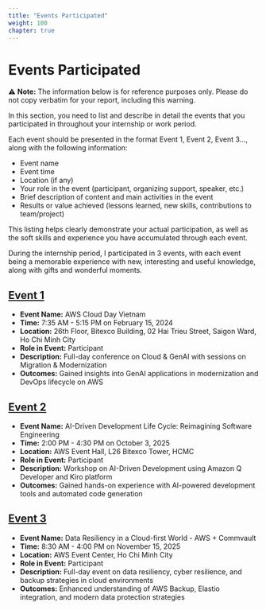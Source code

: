```yaml
---
title: "Events Participated"
weight: 100
chapter: true
---
```


# Events Participated

⚠️ **Note:** The information below is for reference purposes only. Please do not copy verbatim for your report, including this warning.

In this section, you need to list and describe in detail the events that you participated in throughout your internship or work period.

Each event should be presented in the format Event 1, Event 2, Event 3..., along with the following information:

- Event name
- Event time
- Location (if any)
- Your role in the event (participant, organizing support, speaker, etc.)
- Brief description of content and main activities in the event
- Results or value achieved (lessons learned, new skills, contributions to team/project)

This listing helps clearly demonstrate your actual participation, as well as the soft skills and experience you have accumulated through each event.

During the internship period, I participated in 3 events, with each event being a memorable experience with new, interesting and useful knowledge, along with gifts and wonderful moments.

## [Event 1](event1/)
- **Event Name:** AWS Cloud Day Vietnam
- **Time:** 7:35 AM - 5:15 PM on February 15, 2024
- **Location:** 26th Floor, Bitexco Building, 02 Hai Trieu Street, Saigon Ward, Ho Chi Minh City
- **Role in Event:** Participant
- **Description:** Full-day conference on Cloud & GenAI with sessions on Migration & Modernization
- **Outcomes:** Gained insights into GenAI applications in modernization and DevOps lifecycle on AWS

## [Event 2](event2/)
- **Event Name:** AI-Driven Development Life Cycle: Reimagining Software Engineering
- **Time:** 2:00 PM - 4:30 PM on October 3, 2025
- **Location:** AWS Event Hall, L26 Bitexco Tower, HCMC
- **Role in Event:** Participant
- **Description:** Workshop on AI-Driven Development using Amazon Q Developer and Kiro platform
- **Outcomes:** Gained hands-on experience with AI-powered development tools and automated code generation

## [Event 3](event3/)
- **Event Name:** Data Resiliency in a Cloud-first World - AWS + Commvault
- **Time:** 8:30 AM - 4:00 PM on November 15, 2025
- **Location:** AWS Event Center, Ho Chi Minh City
- **Role in Event:** Participant
- **Description:** Full-day event on data resiliency, cyber resilience, and backup strategies in cloud environments
- **Outcomes:** Enhanced understanding of AWS Backup, Elastio integration, and modern data protection strategies